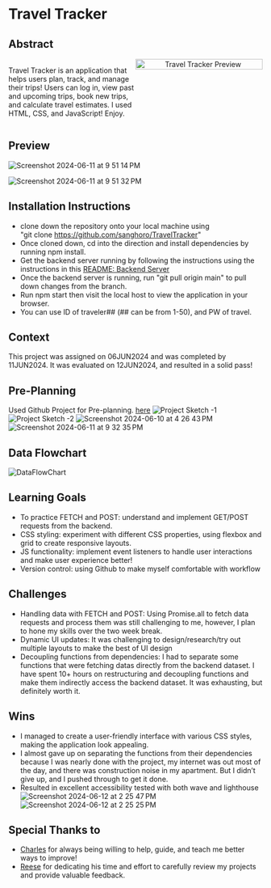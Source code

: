 # Travel Tracker

## Abstract
<div style="display: flex; align-items: flex-start;">
  <div style="flex: 1;">
    <p>Travel Tracker is an application that helps users plan, track, and manage their trips! Users can log in, view past and upcoming trips, book new trips, and calculate travel estimates. I used HTML, CSS, and JavaScript! Enjoy.</p>
  </div>
  <div style="flex: 1; text-align: center;">
    <img src="https://github.com/sanghoro/TravelTracker/assets/159068651/313b31aa-2515-4fc4-bcda-5c80699b9ab9" alt="Travel Tracker Preview" style="width: 100%; max-width: 300px;">
  </div>
</div>

## Preview

![Screenshot 2024-06-11 at 9 51 14 PM](https://github.com/sanghoro/TravelTracker/assets/159068651/a3107f9b-c81a-4af9-a88c-8524bddb1b29)

![Screenshot 2024-06-11 at 9 51 32 PM](https://github.com/sanghoro/TravelTracker/assets/159068651/4ac88c58-36ec-4563-a0f0-d878ab75a084)


## Installation Instructions
  * clone down the repository onto your local machine using <br>
"git clone https://github.com/sanghoro/TravelTracker" 
  * Once cloned down, cd into the direction and install dependencies by running npm install.
  * Get the backend server running by following the instructions using the instructions in this [README: Backend Server](https://github.com/turingschool-examples/webpack-starter-kit)
  * Once the backend server is running, run "git pull origin main" to pull down changes from the branch.
  * Run npm start then visit the local host to view the application in your browser.
  * You can use ID of traveler## (## can be from 1-50), and PW of travel.

## Context
This project was assigned on 06JUN2024 and was completed by 11JUN2024.
It was evaluated on 12JUN2024, and resulted in a solid pass!

## Pre-Planning
Used Github Project for Pre-planning. [here](https://github.com/users/sanghoro/projects/9/views/2)
![Project Sketch -1](https://github.com/sanghoro/TravelTracker/assets/159068651/2014a1dc-0657-4279-b756-01a080f0262e)
![Project Sketch -2](https://github.com/sanghoro/TravelTracker/assets/159068651/0668f4e8-ab4e-4417-a8d7-45894f473f1f)
![Screenshot 2024-06-10 at 4 26 43 PM](https://github.com/sanghoro/TravelTracker/assets/159068651/363a2b05-2ca2-4d6f-bfff-7ffb5e86f4d9)
![Screenshot 2024-06-11 at 9 32 35 PM](https://github.com/sanghoro/TravelTracker/assets/159068651/2d9ab876-c65e-47c9-908d-ca9806d4a1c7)

## Data Flowchart
![DataFlowChart](https://github.com/sanghoro/TravelTracker/assets/159068651/4686fcbe-8814-45e9-a2c2-1342de818731)


## Learning Goals
  * To practice FETCH and POST: understand and implement GET/POST requests from the backend.
  * CSS styling: experiment with different CSS properties, using flexbox and grid to create responsive layouts.
  * JS functionality: implement event listeners to handle user interactions and make user experience better!
  * Version control: using Github to make myself comfortable with workflow
  
## Challenges
  * Handling data with FETCH and POST: Using Promise.all to fetch data requests and process them was still challenging to me, however, I plan to hone my skills over the two week break.
  * Dynamic UI updates: It was challenging to design/research/try out multiple layouts to make the best of UI design
  * Decoupling functions from dependencies: I had to separate some functions that were fetching datas directly from the backend dataset. I have spent 10+ hours on restructuring and decoupling functions and make them indirectly access the backend dataset. It was exhausting, but definitely worth it.
  
## Wins
  * I managed to create a user-friendly interface with various CSS styles, making the application look appealing.
  * I almost gave up on separating the functions from their dependencies because I was nearly done with the project, my internet was out most of the day, and there was construction noise in my apartment. But I didn’t give up, and I pushed through to get it done.
  * Resulted in excellent accessibility tested with both wave and lighthouse
![Screenshot 2024-06-12 at 2 25 47 PM](https://github.com/sanghoro/TravelTracker/assets/159068651/a87cfb70-a4a5-491c-b895-c7fed00d1a39)
![Screenshot 2024-06-12 at 2 25 25 PM](https://github.com/sanghoro/TravelTracker/assets/159068651/6126ace4-1513-49a9-8f42-0c95b5392c38)


    
## Special Thanks to
  * [Charles](https://github.com/KojinKuro) for always being willing to help, guide, and teach me better ways to improve!
  * [Reese](https://github.com/reesegreen2014) for dedicating his time and effort to carefully review my projects and provide valuable feedback.
